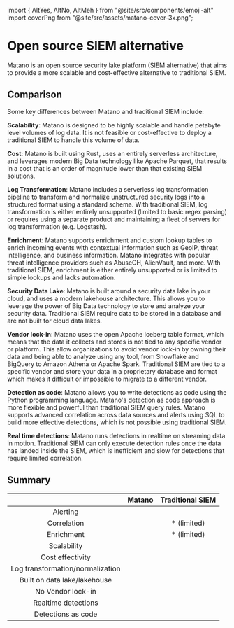 import { AltYes, AltNo, AltMeh } from "@site/src/components/emoji-alt"
import coverPng from "@site/src/assets/matano-cover-3x.png";

<head>
    <meta property="og:image" content={coverPng} />
</head>

# Open source SIEM alternative

Matano is an open source security lake platform (SIEM alternative) that aims to provide a more scalable and cost-effective alternative to traditional SIEM.

## Comparison

Some key differences between Matano and traditional SIEM include:

**Scalability**: Matano is designed to be highly scalable and handle petabyte level volumes of log data. It is not feasible or cost-effective to deploy a traditional SIEM to handle this volume of data.

**Cost**: Matano is built using Rust, uses an entirely serverless architecture, and leverages modern Big Data technology like Apache Parquet, that results in a cost that is an order of magnitude lower than that existing SIEM solutions.

**Log Transformation**: Matano includes a serverless log transformation pipeline to transform and normalize unstructured security logs into a structured format using a standard schema. With traditional SIEM, log transformation is either entirely unsupported (limited to basic regex parsing) or requires using a separate product and maintaining a fleet of servers for log transformation (e.g. Logstash).

**Enrichment**: Matano supports enrichment and custom lookup tables to enrich incoming events with contextual information such as GeoIP, threat intelligence, and business information. Matano integrates with popular threat intelligence providers such as AbuseCH, AlienVault, and more. With traditional SIEM, enrichment is either entirely unsupported or is limited to simple lookups and lacks automation.

**Security Data Lake**: Matano is built around a security data lake in your cloud, and uses a modern lakehouse architecture. This allows you to leverage the power of Big Data technology to store and analyze your security data. Traditional SIEM require data to be stored in a database and are not built for cloud data lakes.

**Vendor lock-in**: Matano uses the open Apache Iceberg table format, which means that the data it collects and stores is not tied to any specific vendor or platform. This allow organizations to avoid vendor lock-in by owning their data and being able to analyze using any tool, from Snowflake and BigQuery to Amazon Athena or Apache Spark. Traditional SIEM are tied to a specific vendor and store your data in a proprietary database and format which makes it difficult or impossible to migrate to a different vendor.

**Detection as code**: Matano allows you to write detections as code using the Python programming language. Matano's detection as code approach is more flexible and powerful than traditional SIEM query rules. Matano supports advanced correlation across data sources and alerts using SQL to build more effective detections, which is not possible using traditional SIEM.

**Real time detections**: Matano runs detections in realtime on streaming data in motion. Traditional SIEM can only execute detection rules once the data has landed inside the SIEM, which is inefficient and slow for detections that require limited correlation.

## Summary

<div className="flex justify-center">

|                                  |  Matano   |   Traditional SIEM    |
| :------------------------------: | :-------: | :-------------------: |
|             Alerting             | <AltYes/> |       <AltYes/>       |
|           Correlation            | <AltYes/> | <AltMeh/>\* (limited) |
|            Enrichment            | <AltYes/> | <AltMeh/>\* (limited) |
|           Scalability            | <AltYes/> |       <AltNo/>        |
|         Cost effectivity         | <AltYes/> |       <AltNo/>        |
| Log transformation/normalization | <AltYes/> |       <AltNo/>        |
|   Built on data lake/lakehouse   | <AltYes/> |       <AltNo/>        |
|        No Vendor lock-in         | <AltYes/> |       <AltNo/>        |
|       Realtime detections        | <AltYes/> |       <AltNo/>        |
|        Detections as code        | <AltYes/> |       <AltNo/>        |

</div>
